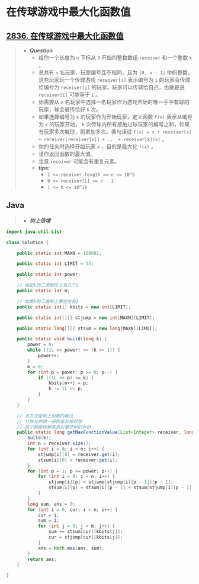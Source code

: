 # 在传球游戏中最大化函数值

## [2836. 在传球游戏中最大化函数值](https://leetcode.cn/problems/maximize-value-of-function-in-a-ball-passing-game/)

> - ***Question***
>   - 给你一个长度为 `n` 下标从 `0` 开始的整数数组 `receiver` 和一个整数 `k` 。
>   - 总共有 `n` 名玩家，玩家编号互不相同，且为 `[0, n - 1]` 中的整数。这些玩家玩一个传球游戏 `receiver[i]` 表示编号为 `i` 的玩家会传球给编号为 `receiver[i]` 的玩家。玩家可以传球给自己，也就是说 `receiver[i]` 可能等于 `i` 。
>   - 你需要从 `n` 名玩家中选择一名玩家作为游戏开始时唯一手中有球的玩家，球会被传恰好 `k` 次。
>   - 如果选择编号为 `x` 的玩家作为开始玩家，定义函数 `f(x)` 表示从编号为 `x` 的玩家开始， `k` 次传球内所有接触过球玩家的编号之和，如果有玩家多次触球，则累加多次。换句话说 `f(x) = x + receiver[x] + receiver[receiver[x]] + ... + receiver[k](x)` 。
>   - 你的任务时选择开始玩家 `x` ，目的是最大化 `f(x)` 。
>   - 请你返回函数的最大值。
>   - 注意 `receiver` 可能含有重复元素。
>   - ***tips:***
>     - `1 <= receiver.length == n <= 10^5`
>     - `0 <= receiver[i] <= n - 1`
>     - `1 <= k <= 10^10`

## Java

> - ***树上倍增***

```java
import java.util.List;

class Solution {

    public static int MAXN = 100001;

    public static int LIMIT = 34;

    public static int power;

    // 给定k的二进制位上有几个1
    public static int m;

    // 收集k的二进制上哪些位有1
    public static int[] kbits = new int[LIMIT];

    public static int[][] stjump = new int[MAXN][LIMIT];

    public static long[][] stsum = new long[MAXN][LIMIT];

    public static void build(long k) {
        power = 0;
        while ((1L << power) <= (k >> 1)) {
            power++;
        }
        m = 0;
        for (int p = power; p >= 0; p--) {
            if ((1L << p) <= k) {
                kbits[m++] = p;
                k -= 1L << p;
            }
        }
    }

    // 该方法是树上倍增的解法
    // 打败比例很一般但是非常好想
    // 这个题最优解来自对基环树的分析
    public static long getMaxFunctionValue(List<Integer> receiver, long k) {
        build(k);
        int n = receiver.size();
        for (int i = 0; i < n; i++) {
            stjump[i][0] = receiver.get(i);
            stsum[i][0] = receiver.get(i);
        }
        for (int p = 1; p <= power; p++) {
            for (int i = 0; i < n; i++) {
                stjump[i][p] = stjump[stjump[i][p - 1]][p - 1];
                stsum[i][p] = stsum[i][p - 1] + stsum[stjump[i][p - 1]][p - 1];
            }
        }
        long sum, ans = 0;
        for (int i = 0, cur; i < n; i++) {
            cur = i;
            sum = i;
            for (int j = 0; j < m; j++) {
                sum += stsum[cur][kbits[j]];
                cur = stjump[cur][kbits[j]];
            }
            ans = Math.max(ans, sum);
        }
        return ans;
    }

}
```
